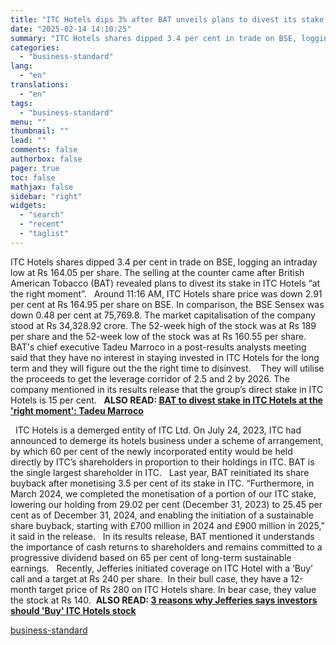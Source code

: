 ```yaml
---
title: "ITC Hotels dips 3% after BAT unveils plans to divest its stake in company"
date: "2025-02-14 14:10:25"
summary: "ITC Hotels shares dipped 3.4 per cent in trade on BSE, logging an intraday low at Rs 164.05 per share. The selling at the counter came after British American Tobacco (BAT) revealed plans to divest its stake in ITC Hotels “at the right moment”. Around 11:16 AM, ITC Hotels share..."
categories:
  - "business-standard"
lang:
  - "en"
translations:
  - "en"
tags:
  - "business-standard"
menu: ""
thumbnail: ""
lead: ""
comments: false
authorbox: false
pager: true
toc: false
mathjax: false
sidebar: "right"
widgets:
  - "search"
  - "recent"
  - "taglist"
---
```


ITC Hotels shares dipped 3.4 per cent in trade on BSE, logging an intraday low at Rs 164.05 per share. The selling at the counter came after British American Tobacco (BAT) revealed plans to divest its stake in ITC Hotels “at the right moment”.
 
Around 11:16 AM, ITC Hotels share price was down 2.91 per cent at Rs 164.95 per share on BSE. In comparison, the BSE Sensex was down 0.48 per cent at 75,769.8. The market capitalisation of the company stood at Rs 34,328.92 crore. The 52-week high of the stock was at Rs 189 per share and the 52-week low of the stock was at Rs 160.55 per share. 
 
BAT's chief executive Tadeu Marroco in a post-results analysts meeting said that they have no interest in staying invested in ITC Hotels for the long term and they will figure out the the right time to disinvest. 
 
They will utilise the proceeds to get the leverage corridor of 2.5 and 2 by 2026. The company mentioned in its results release that the group’s direct stake in ITC Hotels is 15 per cent.  
**ALSO READ: [BAT to divest stake in ITC Hotels at the 'right moment': Tadeu Marroco](https://www.business-standard.com/companies/news/bat-to-divest-stake-in-itc-hotels-at-the-right-moment-tadeu-marroco-125021301747_1.html)**

 
ITC Hotels is a demerged entity of ITC Ltd. On July 24, 2023, ITC had announced to demerge its hotels business under a scheme of arrangement, by which 60 per cent of the newly incorporated entity would be held directly by ITC’s shareholders in proportion to their holdings in ITC. BAT is the single largest shareholder in ITC.
 
Last year, BAT reinitiated its share buyback after monetising 3.5 per cent of its stake in ITC. “Furthermore, in March 2024, we completed the monetisation of a portion of our ITC stake, lowering our holding from 29.02 per cent (December 31, 2023) to 25.45 per cent as of December 31, 2024, and enabling the initiation of a sustainable share buyback, starting with £700 million in 2024 and £900 million in 2025,” it said in the release.
 
In its results release, BAT mentioned it understands the importance of cash returns to shareholders and remains committed to a progressive dividend based on 65 per cent of long-term sustainable earnings.
 
Recently, Jefferies initiated coverage on ITC Hotel with a ‘Buy’ call and a target at Rs 240 per share.  In their bull case, they have a 12-month target price of Rs 280 on ITC Hotels share. In bear case, they value the stock at Rs 140. 
**ALSO READ: [3 reasons why Jefferies says investors should 'Buy' ITC Hotels stock](https://www.business-standard.com/markets/news/3-reasons-why-jefferies-says-investors-should-buy-itc-hotels-stock-125021300841_1.html)**

[business-standard](https://www.business-standard.com/markets/news/itc-hotels-dips-3-after-bat-plans-to-divest-its-stake-at-the-right-time-125021400641_1.html)
